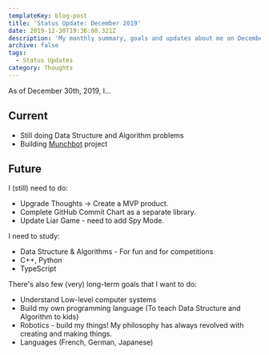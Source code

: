 ```yaml
---
templateKey: blog-post
title: 'Status Update: December 2019'
date: 2019-12-30T19:36:08.321Z
description: 'My monthly summary, goals and updates about me on December 30th, 2019'
archive: false
tags:
  - Status Updates
category: Thoughts
---
```

As of December 30th, 2019, I...

## Current

* Still doing Data Structure and Algorithm problems
* Building [Munchbot](https://github.com/Munchbot-io/munchbot-node-js) project

## Future

I (still) need to do:

* Upgrade Thoughts -> Create a MVP product.
* Complete GitHub Commit Chart as a separate library.
* Update Liar Game - need to add Spy Mode.

I need to study:

* Data Structure & Algorithms - For fun and for competitions
* C++, Python
* TypeScript

There's also few (very) long-term goals that I want to do:

* Understand Low-level computer systems
* Build my own programming language (To teach Data Structure and Algorithm to kids)
* Robotics - build my things! My philosophy has always revolved with creating and making things.
* Languages (French, German, Japanese)
